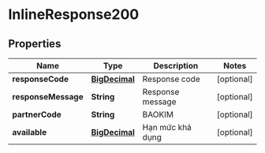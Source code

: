 # InlineResponse200

## Properties
Name | Type | Description | Notes
------------ | ------------- | ------------- | -------------
**responseCode** | [**BigDecimal**](BigDecimal.md) | Response code |  [optional]
**responseMessage** | **String** | Response message |  [optional]
**partnerCode** | **String** | BAOKIM |  [optional]
**available** | [**BigDecimal**](BigDecimal.md) | Hạn mức khả dụng |  [optional]

